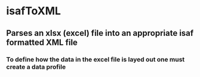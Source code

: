 # isafToXML

## Parses an xlsx (excel) file into an appropriate isaf formatted XML file

### To define how the data in the excel file is layed out one must create a data profile

